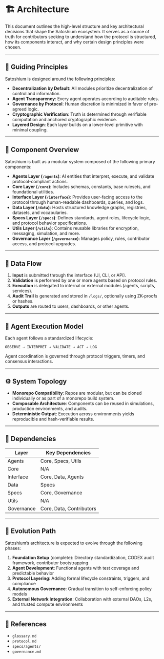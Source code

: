 
# 🏗️ Architecture

This document outlines the high-level structure and key architectural decisions that shape the Satoshium ecosystem. It serves as a source of truth for contributors seeking to understand how the protocol is structured, how its components interact, and why certain design principles were chosen.

---

## 🧠 Guiding Principles

Satoshium is designed around the following principles:

- **Decentralization by Default**: All modules prioritize decentralization of control and information.
- **Agent Transparency**: Every agent operates according to auditable rules.
- **Governance by Protocol**: Human discretion is minimized in favor of pre-agreed logic.
- **Cryptographic Verification**: Truth is determined through verifiable computation and anchored cryptographic evidence.
- **Layered Design**: Each layer builds on a lower-level primitive with minimal coupling.

---

## 🧩 Component Overview

Satoshium is built as a modular system composed of the following primary components:

- **Agents Layer (`/agents`)**: AI entities that interpret, execute, and validate protocol-compliant actions.
- **Core Layer (`/core`)**: Includes schemas, constants, base rulesets, and foundational utilities.
- **Interface Layer (`/interface`)**: Provides user-facing access to the protocol through human-readable dashboards, queries, and logs.
- **Data Layer (`/data`)**: Hosts structured knowledge graphs, registries, datasets, and vocabularies.
- **Specs Layer (`/specs`)**: Defines standards, agent roles, lifecycle logic, and protocol behavior specifications.
- **Utils Layer (`/utils`)**: Contains reusable libraries for encryption, messaging, simulation, and more.
- **Governance Layer (`/governance`)**: Manages policy, rules, contributor access, and protocol upgrades.

---

## 🔀 Data Flow

1. **Input** is submitted through the interface (UI, CLI, or API).
2. **Validation** is performed by one or more agents based on protocol rules.
3. **Execution** is delegated to internal or external modules (agents, scripts, services).
4. **Audit Trail** is generated and stored in `/logs/`, optionally using ZK-proofs or hashes.
5. **Outputs** are routed to users, dashboards, or other agents.

---

## 🧬 Agent Execution Model

Each agent follows a standardized lifecycle:

```text
OBSERVE → INTERPRET → VALIDATE → ACT → LOG
```

Agent coordination is governed through protocol triggers, timers, and consensus interactions.

---

## ⚙️ System Topology

- **Monorepo Compatibility**: Repos are modular, but can be cloned individually or as part of a monorepo build system.
- **Composable Architecture**: Components can be reused in simulations, production environments, and audits.
- **Deterministic Output**: Execution across environments yields reproducible and hash-verifiable results.

---

## 🧱 Dependencies

| Layer       | Key Dependencies                      |
|-------------|----------------------------------------|
| Agents      | Core, Specs, Utils                    |
| Core        | N/A                                    |
| Interface   | Core, Data, Agents                    |
| Data        | Specs                                 |
| Specs       | Core, Governance                      |
| Utils       | N/A                                    |
| Governance  | Core, Data, Contributors              |

---

## 🧭 Evolution Path

Satoshium’s architecture is expected to evolve through the following phases:

1. **Foundation Setup** (complete): Directory standardization, CODEX audit framework, contributor bootstrapping
2. **Agent Development**: Functional agents with test coverage and predictable behavior
3. **Protocol Layering**: Adding formal lifecycle constraints, triggers, and compliance
4. **Autonomous Governance**: Gradual transition to self-enforcing policy models
5. **External Network Integration**: Collaboration with external DAOs, L2s, and trusted compute environments

---

## 🧾 References

- `glossary.md`
- `protocol.md`
- `specs/agents/`
- `governance.md`
